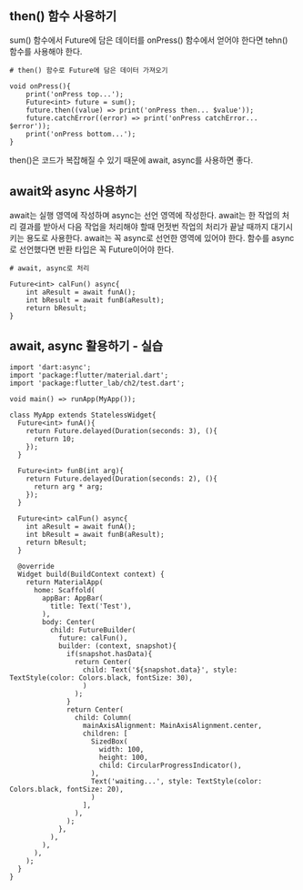 ## then() 함수 사용하기
sum() 함수에서 Future에 담은 데이터를 onPress() 함수에서 얻어야 한다면 tehn() 함수를 사용해야 한다.
```
# then() 함수로 Future에 담은 데이터 가져오기

void onPress(){
    print('onPress top...');
    Future<int> future = sum();
    future.then((value) => print('onPress then... $value'));
    future.catchError((error) => print('onPress catchError... $error'));
    print('onPress bottom...');
}
```
then()은 코드가 복잡해질 수 있기 때문에  await, async를 사용하면 좋다.

## await와 async 사용하기
await는 실행 영역에 작성하며 async는 선언 영역에 작성한다. await는 한 작업의 처리 결과를 받아서 다음 작업을 처리해야 할때 먼젓번 작업의 처리가 끝날 때까지 대기시키는 용도로 사용한다. await는 꼭 async로 선언한 영역에 있어야 한다. 함수를 async로 선언했다면 반환 타입은 꼭 Future이어야 한다.
```
# await, async로 처리

Future<int> calFun() async{
    int aResult = await funA();
    int bResult = await funB(aResult);
    return bResult;
}
```

## await, async 활용하기 - 실습
```
import 'dart:async';
import 'package:flutter/material.dart';
import 'package:flutter_lab/ch2/test.dart';

void main() => runApp(MyApp());

class MyApp extends StatelessWidget{
  Future<int> funA(){
    return Future.delayed(Duration(seconds: 3), (){
      return 10;
    });
  }

  Future<int> funB(int arg){
    return Future.delayed(Duration(seconds: 2), (){
      return arg * arg;
    });
  }

  Future<int> calFun() async{
    int aResult = await funA();
    int bResult = await funB(aResult);
    return bResult;
  }

  @override
  Widget build(BuildContext context) {
    return MaterialApp(
      home: Scaffold(
        appBar: AppBar(
          title: Text('Test'),
        ),
        body: Center(
          child: FutureBuilder(
            future: calFun(),
            builder: (context, snapshot){
              if(snapshot.hasData){
                return Center(
                  child: Text('${snapshot.data}', style: TextStyle(color: Colors.black, fontSize: 30),
                  )
                );
              }
              return Center(
                child: Column(
                  mainAxisAlignment: MainAxisAlignment.center,
                  children: [
                    SizedBox(
                      width: 100,
                      height: 100,
                      child: CircularProgressIndicator(),
                    ),
                    Text('waiting...', style: TextStyle(color: Colors.black, fontSize: 20),
                    )
                  ],
                ),
              );
            },
          ),
        ),
      ),
    );
  }
}
```
